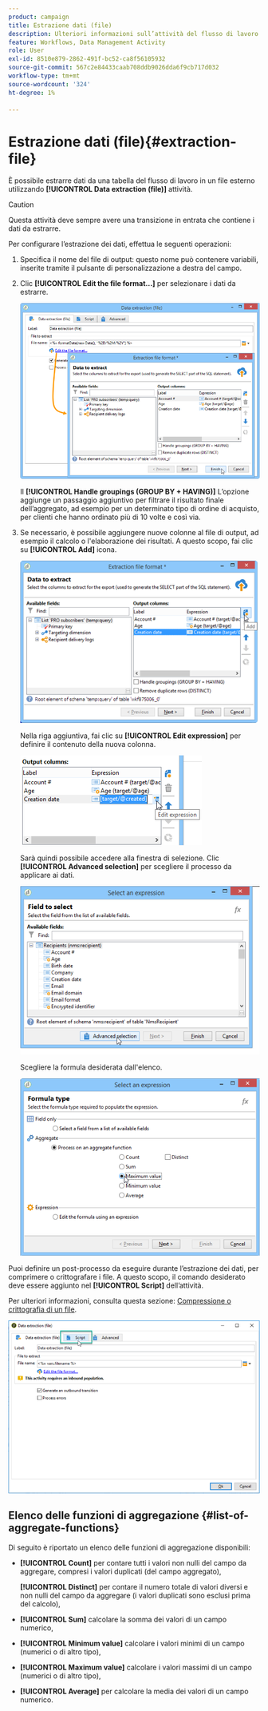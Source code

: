 ```yaml
---
product: campaign
title: Estrazione dati (file)
description: Ulteriori informazioni sull’attività del flusso di lavoro Estrazione dati (file)
feature: Workflows, Data Management Activity
role: User
exl-id: 8510e879-2862-491f-bc52-ca8f56105932
source-git-commit: 567c2e84433caab708ddb9026dda6f9cb717d032
workflow-type: tm+mt
source-wordcount: '324'
ht-degree: 1%

---
```


# Estrazione dati (file){#extraction-file}



È possibile estrarre dati da una tabella del flusso di lavoro in un file esterno utilizzando **[!UICONTROL Data extraction (file)]** attività.

>[!CAUTION]
>
>Questa attività deve sempre avere una transizione in entrata che contiene i dati da estrarre.

Per configurare l’estrazione dei dati, effettua le seguenti operazioni:

1. Specifica il nome del file di output: questo nome può contenere variabili, inserite tramite il pulsante di personalizzazione a destra del campo.
1. Clic **[!UICONTROL Edit the file format...]** per selezionare i dati da estrarre.

   ![](assets/s_advuser_extract_file_param.png)

   Il **[!UICONTROL Handle groupings (GROUP BY + HAVING)]** L’opzione aggiunge un passaggio aggiuntivo per filtrare il risultato finale dell’aggregato, ad esempio per un determinato tipo di ordine di acquisto, per clienti che hanno ordinato più di 10 volte e così via.

1. Se necessario, è possibile aggiungere nuove colonne al file di output, ad esempio il calcolo o l&#39;elaborazione dei risultati. A questo scopo, fai clic su **[!UICONTROL Add]** icona.

   ![](assets/s_advuser_extract_file_add_col.png)

   Nella riga aggiuntiva, fai clic su **[!UICONTROL Edit expression]** per definire il contenuto della nuova colonna.

   ![](assets/s_advuser_extract_file_add_exp.png)

   Sarà quindi possibile accedere alla finestra di selezione. Clic **[!UICONTROL Advanced selection]** per scegliere il processo da applicare ai dati.

   ![](assets/s_advuser_extract_file_advanced_selection.png)

   Scegliere la formula desiderata dall&#39;elenco.

   ![](assets/s_advuser_extract_file_agregate_values.png)

Puoi definire un post-processo da eseguire durante l’estrazione dei dati, per comprimere o crittografare i file. A questo scopo, il comando desiderato deve essere aggiunto nel **[!UICONTROL Script]** dell’attività.

Per ulteriori informazioni, consulta questa sezione: [Compressione o crittografia di un file](use-workflow-data.md#zipping-or-encrypting-a-file).

![](assets/postprocessing_dataextraction.png)

## Elenco delle funzioni di aggregazione {#list-of-aggregate-functions}

Di seguito è riportato un elenco delle funzioni di aggregazione disponibili:

* **[!UICONTROL Count]** per contare tutti i valori non nulli del campo da aggregare, compresi i valori duplicati (del campo aggregato),

  **[!UICONTROL Distinct]** per contare il numero totale di valori diversi e non nulli del campo da aggregare (i valori duplicati sono esclusi prima del calcolo),

* **[!UICONTROL Sum]** calcolare la somma dei valori di un campo numerico,
* **[!UICONTROL Minimum value]** calcolare i valori minimi di un campo (numerici o di altro tipo),
* **[!UICONTROL Maximum value]** calcolare i valori massimi di un campo (numerici o di altro tipo),
* **[!UICONTROL Average]** per calcolare la media dei valori di un campo numerico.
